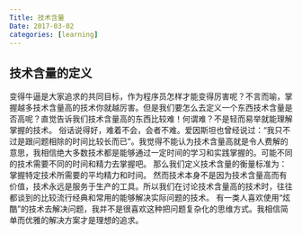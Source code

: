 ```yaml
---
Title: 技术含量
Date: 2017-03-02 
categories: [learning]
---
```


## 技术含量的定义
  变得牛逼是大家追求的共同目标，作为程序员怎样才能变得厉害呢？不言而喻，掌握越多技术含量高的技术你就越厉害。但是我们要怎么去定义一个东西技术含量是否高呢？直觉告诉我们技术含量高的东西比较难！何谓难？不是轻而易举就能理解掌握的技术。
  俗话说得好，难着不会，会者不难。爱因斯坦也曾经说过：“我只不过是跟问题相除的时间比较长而已”。我觉得不能认为技术含量高就是令人费解的意思，我相信绝大多数技术都是能够通过一定时间的学习和实践掌握的。可能不同的技术需要不同的时间和精力去掌握吧。
  那么我们定义技术含量的衡量标准为：掌握特定技术所需要的平均精力和时间。
  然而技术本身不是因为技术含量高而有价值，技术永远是服务于生产的工具。所以我们在讨论技术含量高的技术时，往往都谈到的比较流行经典和常用的能够解决实际问题的技术。
  有一类人喜欢使用“炫酷”的技术去解决问题，我并不是很喜欢这种把问题复杂化的思维方式。我相信简单而优雅的解决方案才是理想的追求。